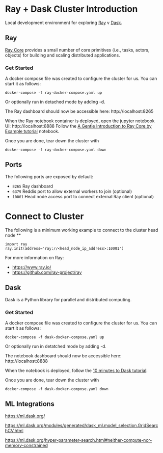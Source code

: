 # Ray + Dask Cluster Introduction
Local development environment for exploring [Ray](https://www.ray.io/) v [Dask](https://www.dask.org/).

## Ray
[Ray Core](https://docs.ray.io/en/latest/ray-core/walkthrough.html) provides a small number of core primitives (i.e., tasks, actors, objects) for building and scaling distributed applications.

### Get Started
A docker compose file was created to configure the cluster for us. You can start it as follows:
```
docker-compose -f ray-docker-compose.yaml up
```
Or optionally run in detached mode by adding -d.

The Ray dashboard should now be accessible here: http://localhost:8265

When the Ray notebook container is deployed, open the jupyter notebook UI: http://localhost:8888 
Follow the [A Gentle Introduction to Ray Core by Example tutorial](notebooks/ray.ipynb) notebook.

Once you are done, tear down the cluster with
```
docker-compose -f ray-docker-compose.yaml down
```

## Ports
The following ports are exposed by default:
* ```8265```    Ray dashboard
* ```6379```    Reddis port to allow external workers to join (optional)
* ```10001```   Head node access port to connect external Ray client (optional)

# Connect to Cluster
The following is a minimum working example to connect to the cluster head node **
```
import ray
ray.init(address='ray://<head_node_ip_address>:10001')
```

For more information on Ray:
* https://www.ray.io/
* https://github.com/ray-project/ray



## Dask
Dask is a Python library for parallel and distributed computing.

### Get Started
A docker compose file was created to configure the cluster for us. You can start it as follows:
```
docker-compose -f dask-docker-compose.yaml up
```
Or optionally run in detatched mode by adding -d.

The notebook dashboard should now be accessible here: http://localhost:8888

When the notebook is deployed, follow the [10 minutes to Dask tutorial](https://docs.dask.org/en/stable/10-minutes-to-dask.html).

Once you are done, tear down the cluster with
```
docker-compose -f dask-docker-compose.yaml down
```
## ML Integrations

https://ml.dask.org/

https://ml.dask.org/modules/generated/dask_ml.model_selection.GridSearchCV.html

https://ml.dask.org/hyper-parameter-search.html#neither-compute-nor-memory-constrained